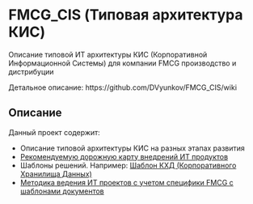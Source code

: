 # FMCG_CIS (Типовая архитектура КИС)
Описание типовой ИТ архитектуры КИС (Корпоративной Информационной Системы) для компании FMCG производство и дистрибуции
<p>Детальное описание: https://github.com/DVyunkov/FMCG_CIS/wiki</p>

## Описание
Данный проект содержит:
- Описание типовой архитектуры КИС на разных этапах развития
- [Рекомендуемую дорожную карту внедрений ИТ продуктов]
- Шаблоны решений. Например: [Шаблон КХД (Корпоративного Хранилища Данных)]
- [Методика ведения ИТ проектов с учетом специфики FMCG с шаблонами документов]


[Рекомендуемую дорожную карту внедрений ИТ продуктов]:https://github.com/DVyunkov/FMCG_CIS/wiki/%D0%94%D0%BE%D1%80%D0%BE%D0%B6%D0%BD%D0%B0%D1%8F-%D0%BA%D0%B0%D1%80%D1%82%D0%B0
[Шаблон КХД (Корпоративного Хранилища Данных)]:https://github.com/DVyunkov/FMCG_BI_DWH
[Методика ведения ИТ проектов с учетом специфики FMCG с шаблонами документов]:https://github.com/DVyunkov/FMCG_Projects
